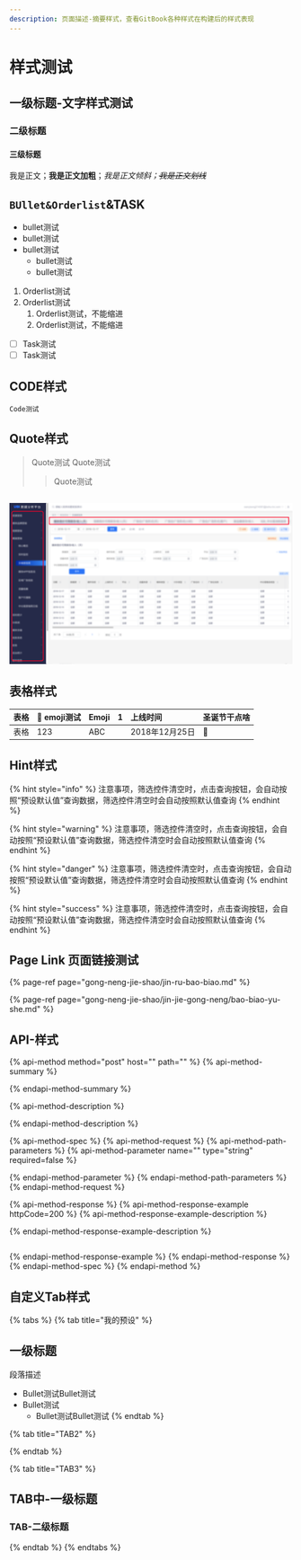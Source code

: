```yaml
---
description: 页面描述-摘要样式，查看GitBook各种样式在构建后的样式表现
---
```


# 样式测试

## 一级标题-文字样式测试

### 二级标题

#### 三级标题

我是正文；**我是正文加粗**；_我是正文倾斜；_~~_我是正文划线_~~

## `BUllet&Orderlist`&TASK

* bullet测试
* bullet测试
* bullet测试
  * bullet测试
  * bullet测试

1. Orderlist测试
2. Orderlist测试
   1. Orderlist测试，不能缩进
   2. Orderlist测试，不能缩进

* [ ] Task测试
* [ ] Task测试

## CODE样式

```text
Code测试
```

## Quote样式

> Quote测试 Quote测试
>
> > Quote测试

## 

![](.gitbook/assets/image.png)

## 

## 表格样式

| 表格 | 🤩 emoji测试 | Emoji | 1 | 上线时间 | 圣诞节干点啥 |
| :--- | :--- | :--- | :--- | :--- | :--- |
| 表格 | 123 | ABC |  | 2018年12月25日 | 🎄 |

## Hint样式

{% hint style="info" %}
注意事项，筛选控件清空时，点击查询按钮，会自动按照“预设默认值”查询数据，筛选控件清空时会自动按照默认值查询
{% endhint %}

{% hint style="warning" %}
注意事项，筛选控件清空时，点击查询按钮，会自动按照“预设默认值”查询数据，筛选控件清空时会自动按照默认值查询
{% endhint %}

{% hint style="danger" %}
注意事项，筛选控件清空时，点击查询按钮，会自动按照“预设默认值”查询数据，筛选控件清空时会自动按照默认值查询
{% endhint %}

{% hint style="success" %}
注意事项，筛选控件清空时，点击查询按钮，会自动按照“预设默认值”查询数据，筛选控件清空时会自动按照默认值查询
{% endhint %}

## Page Link 页面链接测试

{% page-ref page="gong-neng-jie-shao/jin-ru-bao-biao.md" %}

{% page-ref page="gong-neng-jie-shao/jin-jie-gong-neng/bao-biao-yu-she.md" %}

## API-样式

{% api-method method="post" host="" path="" %}
{% api-method-summary %}

{% endapi-method-summary %}

{% api-method-description %}

{% endapi-method-description %}

{% api-method-spec %}
{% api-method-request %}
{% api-method-path-parameters %}
{% api-method-parameter name="" type="string" required=false %}

{% endapi-method-parameter %}
{% endapi-method-path-parameters %}
{% endapi-method-request %}

{% api-method-response %}
{% api-method-response-example httpCode=200 %}
{% api-method-response-example-description %}

{% endapi-method-response-example-description %}

```

```
{% endapi-method-response-example %}
{% endapi-method-response %}
{% endapi-method-spec %}
{% endapi-method %}

## 自定义Tab样式

{% tabs %}
{% tab title="我的预设" %}
## 一级标题

段落描述

* Bullet测试Bullet测试
* Bullet测试
  * Bullet测试Bullet测试
{% endtab %}

{% tab title="TAB2" %}

{% endtab %}

{% tab title="TAB3" %}
## TAB中-一级标题

### TAB-二级标题
{% endtab %}
{% endtabs %}



